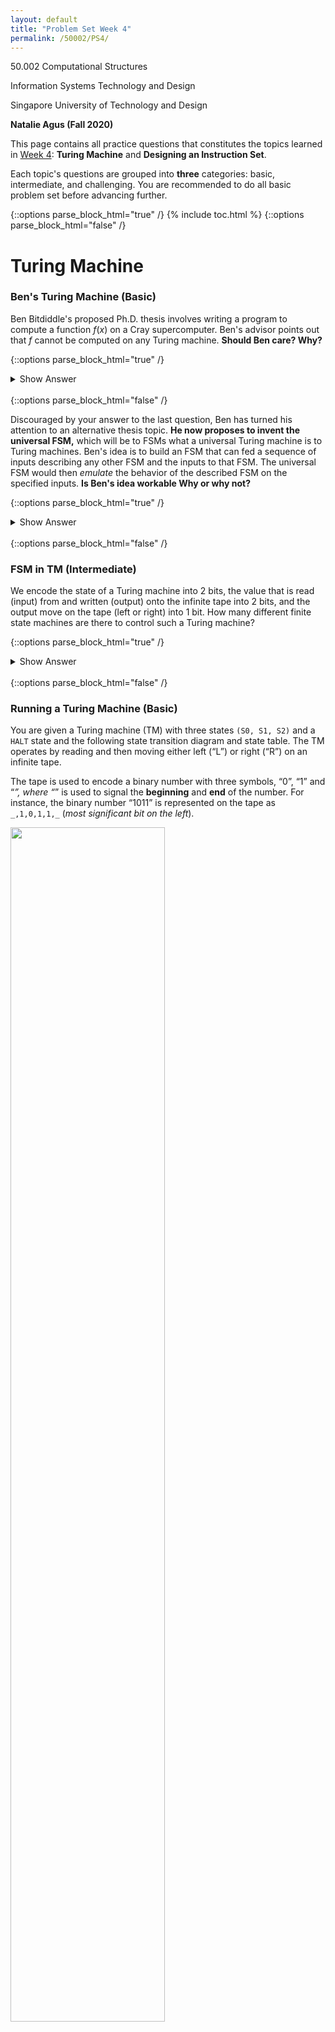 ```yaml
---
layout: default
title: "Problem Set Week 4"
permalink: /50002/PS4/
---
```

50.002 Computational Structures 

Information Systems Technology and Design 

Singapore University of Technology and Design 

**Natalie Agus (Fall 2020)**

This page contains all practice questions that constitutes the topics learned in <ins>Week 4</ins>:  **Turing Machine** and **Designing an Instruction Set**. 

Each topic's questions are grouped into **three** categories: basic, intermediate, and challenging. You are recommended to do all basic problem set before advancing further. 

{::options parse_block_html="true" /}
{% include toc.html %}
{::options parse_block_html="false" /}



# Turing Machine

### Ben's Turing Machine (Basic)

  
Ben Bitdiddle's proposed Ph.D. thesis involves writing a program to compute a function $f(x)$ on a Cray supercomputer. Ben's advisor points out that $f$ cannot be computed on any Turing machine. **Should Ben care? Why?**

{::options parse_block_html="true" /}
<details>
<summary markdown="span">Show Answer</summary>

Church's thesis says that if the function can't be computed on any Turing machine, then it can't be computed on any physically realizable machine that we know of. So Ben is out of luck... a Cray *supercomputer* isn't "super" in that sense.
</details>
<br/>
{::options parse_block_html="false" /}
  
  

Discouraged by your answer to the last question, Ben has turned his attention to an alternative thesis topic. **He now proposes to invent the universal FSM,** which will be to FSMs what a universal Turing machine is to Turing machines. Ben's idea is to build an FSM that can fed a sequence of inputs describing any other FSM and the inputs to that FSM. The universal FSM would then *emulate* the behavior of the described FSM on the specified inputs. **Is Ben's idea workable Why or why not?**


{::options parse_block_html="true" /}
<details>
<summary markdown="span">Show Answer</summary>

Unfortunately, the Universal FSM will have some fixed number (N) of states built into its design. So it won't have enough states to emulate machines with more than N states. Ben's idea isn't workable, and there's no such thing as "Universal FSM" as he proposed.
</details>
<br/>
{::options parse_block_html="false" /}
  


### FSM in TM (Intermediate)
We encode the state of a Turing machine into 2 bits, the value that is read (input) from and written (output) onto the infinite tape into 2 bits, and the output move on the tape (left or right) into 1 bit. How many different finite state machines are there to control such a Turing machine? 

{::options parse_block_html="true" /}
<details>
<summary markdown="span">Show Answer</summary>

From the explanation above, we have:
* $s$ = 2
* $i$ = 2
* $o$ = 3

We can enumerate $2^{(s+o)2^{s+i}}$ FSM, and hence the answer to this question is $2^{80}$
</details>
<br/>
{::options parse_block_html="false" /}




### Running a Turing Machine (Basic)

You are given a Turing machine (TM) with three states `(S0, S1, S2)` and a `HALT` state and the following state transition diagram and state table. The TM operates by reading and then moving either left (“L”) or right (“R”) on an infinite tape. 

The tape is used to encode a binary number with three symbols, “0”, “1” and “_”, where “_” is used to signal the **beginning** and **end** of the number. For instance, the binary number “1011” is represented on the tape as `_,1,0,1,1,_` (*most significant bit on the left*).

<img src="https://www.dropbox.com/s/4s0rvpzhm6twih9/tmqns.png?raw=1" width="70%" height="70%">


If the tape is in the initial configuration `_,1,0,1,1,_`:
* and the Turing machine starts in **state `S0`**, 
* reading at the tape position of the `0`, 

...what is the state transition sequence that the machine is going to execute (including the start state S0) until it meets a `HALT`?

{::options parse_block_html="true" /}
<details>
<summary markdown="span">Show Answer</summary>

Answering this is none other than executing the Turing Machine with the  given tape `_,1,0,1,1,_` and initial state **`S0`**, with the machine reading the tape at the `0`.

The sequences of the states until `HALT` is met is:
`S0, S0, S0, S0, S1, S1, S1, S2, S2, S2, S2, S2, HALT`
</details>
<br/>
{::options parse_block_html="false" /}

What is the **final configuration** of the tape after the TM has halted and **what does the TM do**?

{::options parse_block_html="true" /}
<details>
<summary markdown="span">Show Answer</summary>

The final tape configuration is: `_,1,1,0,0,_`  It is obvious that the TM adds `1` to the input number.
</details>
<br/>
{::options parse_block_html="false" /}

### Edge Detector Machine (Intermediate)

The figure below shows a particular tape state *before* and *after* a Turing Machine that does *edge detection* is executed for 12 steps (12 clock cycles). 

Indicate **which of the following Turing Machine specification** [A], [B], [C], [D], [E] shown below is/are able to produce the "after" tape state *in exactly 12 cycles.

<img src="https://www.dropbox.com/s/isangqp3fexcao5/edgeDetectorTM.png?raw=1" width="70%" height="70%">

* **Specification 1**: 
	$$\begin{matrix}
	S_i & \text{Input} & S_{i+1} & \text{Output} & \text{Move Tape}\\
	\hline
	S_0 & 0 & S_0 & 0 & L\\
	S_0 & 1 & S_1 & 1 & L\\
	S_1 & 0 & S_0 & 0 & L\\
	S_1 & 1 & S_2 & 0 & L\\
	S_2 & 0 & S_0 & 0 & L\\
	S_2 & 1 & S_2 & 0 & L\\
	\hline
	\end{matrix}$$

* **Specification 2**: 
	$$\begin{matrix}
	S_i & \text{Input} & S_{i+1} & \text{Output} & \text{Move Tape}\\
	\hline
	S_0 & 0 & S_0 & 0 & L\\
	S_0 & 1 & S_1 & 1 & L\\
	S_1 & 0 & S_0 & 0 & L\\
	S_1 & 1 & S_1 & 1 & L\\
	\hline
	\end{matrix}$$

* **Specification 3**: 
	$$\begin{matrix}
	S_i & \text{Input} & S_{i+1} & \text{Output} & \text{Move Tape}\\
	\hline
	S_0 & 0 & S_0 & 0 & L\\
	S_0 & 1 & S_1 & 1 & L\\
	S_1 & 0 & S_0 & 0 & L\\
	S_1 & 1 & S_1 & 0 & L\\
	\hline
	\end{matrix}$$

* **Specification 4**: 
	$$\begin{matrix}
	S_i & \text{Input} & S_{i+1} & \text{Output} & \text{Move Tape}\\
	\hline
	S_0 & 0 & S_0 & 0 & L\\
	S_0 & 1 & S_1 & 1 & L\\
	S_1 & 0 & S_0 & 0 & L\\
	S_1 & 1 & S_2 & 1 & L\\
	S_2 & 0 & S_0 & 0 & L\\
	S_2 & 1 & S_2 & 1 & L\\
	\hline
	\end{matrix}$$

* **Specification 5**: 
	$$\begin{matrix}
	S_i & \text{Input} & S_{i+1} & \text{Output} & \text{Move Tape}\\
	\hline
	S_0 & 0 & S_0 & 0 & L\\
	S_0 & 1 & S_1 & 1 & R\\
	S_1 & 0 & S_0 & 0 & L\\
	S_1 & 1 & S_2 & 0 & R\\
	S_2 & 0 & S_0 & 0 & L\\
	S_2 & 1 & S_2 & 0 & R\\
	\hline
	\end{matrix}$$

{::options parse_block_html="true" /}
<details>
<summary markdown="span">Show Answer</summary>

**Specification 1** and **Specification 3** produces the same output tape as shown above, given the initial tape content and the Turing Machine's start state (and location). We can run the machine five times with each specifications to obtain the answer, but the faster way is to observe them based on the functionality:
* To detect an edge, there's no need to "re-read" previous input. Therefore **Specification 5** is definitely wrong (we only need to move the tape in one direction). 
* We only output `1` once on the occurence of an edge, so the specification shall not output too many `1`s. You can then start to suspect whether **Specification 2** and **4** are true, and quickly eliminate them from the pool of possible answers.  
</details>
<br/>
{::options parse_block_html="false" /}


# Designing an Instruction Set

### CPU Trivia (Basic)

1. How much memory can a 32-bit von Neumann machine have? *Explain your answer.*

	{::options parse_block_html="true" /}
	<details>
	<summary markdown="span">Show Answer</summary>

	$2^{32}$ **bytes** because each address is also 32 bits long in a 32-bit von Neumann machine.
	</details>
	<br/>
	{::options parse_block_html="false" /}


2. Can a CPU have as many registers as possible, in theory?


	{::options parse_block_html="true" /}
	<details>
	<summary markdown="span">Show Answer</summary>

	**No**. *Addresses* for each register involved in the instruction must be encoded *within the instruction*, i.e: 5 bits for 32 registers. An instruction is 32 bits long for $\beta$ architecture, so having too many registers will make encoding infeasible.
	</details>
	<br/>
	{::options parse_block_html="false" /}

3. In Theory, which machine is least powerful but sufficient to compute each of the following functions? Choose for the four following possible choices ranked by its level of "powerfullness":  
	* Turing Machine (most powerful)
	* FSM
	* Combinational Logic (least powerful)
	* Uncomputable	
	
	The functions in question are:
	* **Function 1:** A processor that executes Beta instruction set
	
	* **Function 2:** A device which takes as input the digits of a binary integer from left to right, and output 1 if the number entered so far is divisible by 6, and 0 otherwise. 
	
	* **Function 3:** A device that takes a sequence of binary digits, one each milisecond clock period, and output `1` if the sequence so far contains more `1`s than `0`s. 
	
	* **Function 4:** A device that takes as input an integer `n` between 0 and 20, and outputs the closing price of Apple Stock on the `n`$^{th}$ trading day of year 2019 (to the nearest whole dollar)

	{::options parse_block_html="true" /}
	<details>
	<summary markdown="span">Show Answer</summary>

	**Function 1:** FSM
	
	**Function 2:** FSM
	
	**Function 3:** Turing Machine
	
	**Function 4:** Combinational Logic
	</details>
	<br/>
	{::options parse_block_html="false" /}


### Memory Addressing (Basic)

1. You are given that the 32-bit *word* at memory address `0` has a binary form of
	```
	0000 0100 0000 0011 0000 0010 0000 0001
	```

	What is the value of the *byte* stored in address `0, 1, 2` and `3`, respectively? What are the hexadecimal forms of the bytes?

	{::options parse_block_html="true" /}
	<details>
	<summary markdown="span">Show Answer</summary>

	1, 2, 3, and 4 are stored at address `0, 1, 2, 3` respectively.  The hex form is the word: `0x04 03 02 01`.
	</details>
	<br/>
	{::options parse_block_html="false" /}


2. How many bits of addresses are required at minimum to address the following chunk of data, assuming that they are **byte** addressable? 

	```
	0000 0100 0000 0011 0000 0010 0000 0001
	1111 1111 0000 0000 1111 1111 0000 0000
	1010 1010 0011 1100 0101 0011 0011 0000 
	0000 0011 0010 1100 0101 1100 1100 0001
	0000 0000 0000 0000 0000 1100 1100 0001
	```
	
	{::options parse_block_html="true" /}
	<details>
	<summary markdown="span">Show Answer</summary>

	There are 20 bytes in the data above. We need at least $\lceil\log_2(20)\rceil$= **5 bits for addressing.** 
	</details>
	<br/>
	{::options parse_block_html="false" /}
<!--stackedit_data:
eyJoaXN0b3J5IjpbNTIxODIyMjc5LDk5OTYxNjI1MSwtMTc2OT
k4MTA0MiwzNjgyMjE2NTksLTE1MzYyODQyMjMsLTEwOTQ1MDk3
MjMsLTU1MjEwNzIwMCwtMTU3MDU4NTYyMiwxNzI2NTI5MjEzLD
EyOTU5NjA5MjEsLTcxMTM3OTQyOSwxMjQ5NjY0NjYxLDQzMzgx
NTExMCw3MzMxOTIwNjQsLTIxMzkzMDQzNjEsLTIxMzgwMjUwNT
QsNTEwOTg0MDVdfQ==
-->